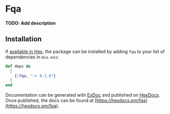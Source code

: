 # Fqa

**TODO: Add description**

## Installation

If [available in Hex](https://hex.pm/docs/publish), the package can be installed
by adding `fqa` to your list of dependencies in `mix.exs`:

```elixir
def deps do
  [
    {:fqa, "~> 0.1.0"}
  ]
end
```

Documentation can be generated with [ExDoc](https://github.com/elixir-lang/ex_doc)
and published on [HexDocs](https://hexdocs.pm). Once published, the docs can
be found at [https://hexdocs.pm/fqa](https://hexdocs.pm/fqa).

